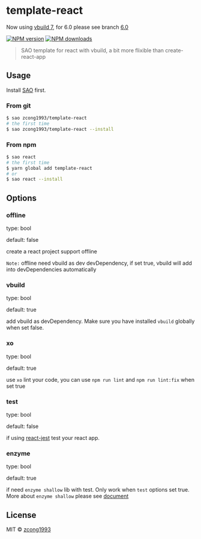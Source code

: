 # template-react

Now using [vbuild 7](https://github.com/egoist/vbuild), for 6.0 please see branch [6.0](https://github.com/zcong1993/template-react/tree/6.0)

[![NPM version](https://img.shields.io/npm/v/template-react.svg?style=flat)](https://npmjs.com/package/template-react) [![NPM downloads](https://img.shields.io/npm/dm/template-react.svg?style=flat)](https://npmjs.com/package/template-react)

> SAO template for react with vbuild, a bit more flixible than create-react-app

## Usage

Install [SAO](https://github.com/egoist/sao) first.

### From git

```bash
$ sao zcong1993/template-react
# the first time
$ sao zcong1993/template-react --install
```

### From npm

```bash
$ sao react
# the first time
$ yarn global add template-react
# or
$ sao react --install
```

## Options

### offline
type: bool

default: false

create a react project support offline

`Note:` offline need vbuild as dev devDependency, if set true, vbuild will add into devDependencies automatically

### vbuild
type: bool

default: true

add vbuild as devDependency. Make sure you have installed `vbuild` globally when set false.

### xo
type: bool

default: true

use `xo` lint your code, you can use `npm run lint` and `npm run lint:fix` when set true

### test
type: bool

default: false

if using [react-jest](https://github.com/egoist/react-jest) test your react app.

### enzyme
type: bool

default: true

if need `enzyme shallow` lib with test. Only work when `test` options set true. More about `enzyme shallow` please see [document](http://airbnb.io/enzyme/docs/api/shallow.html)

## License

MIT &copy; [zcong1993](github.com/zcong1993)
